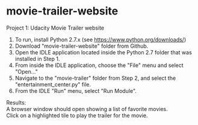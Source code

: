 # movie-trailer-website
Project 1: Udacity Movie Trailer website 

1. To run, install Python 2.7.x (see https://www.python.org/downloads/)
2. Download "movie-trailer-website" folder from Github.
3. Open the IDLE application located inside the Python 2.7 folder that was installed in Step 1.
4. From inside the IDLE application, choose the "File" menu and select "Open..."
5. Navigate to the "movie-trailer" folder from Step 2, and select the "entertainment_center.py" file.
5. From the IDLE "Run" menu, select "Run Module".

Results:  
A browser window should open showing a list of favorite movies.  
Click on a highlighted tile to play the trailer for the movie.  
